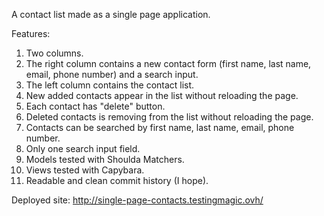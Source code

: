 A contact list made as a single page application.

Features:

1. Two columns.
2. The right column contains a new contact form (first name, last name, email, phone number) and a search input.
3. The left column contains the contact list.
4. New added contacts appear in the list without reloading the page.
5. Each contact has "delete" button.
6. Deleted contacts is removing from the list without reloading the page.
7. Contacts can be searched by first name, last name, email, phone number.
8. Only one search input field.
9. Models tested with Shoulda Matchers.
10. Views tested with Capybara.
11. Readable and clean commit history (I hope).

Deployed site: http://single-page-contacts.testingmagic.ovh/
